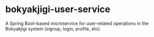 # bokyakjigi-user-service
A Spring Boot-based microservice for user-related operations in the Bokyakjigi system (signup, login, profile, etc).
